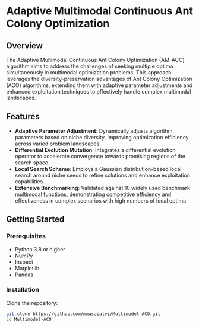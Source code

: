 # Adaptive Multimodal Continuous Ant Colony Optimization

## Overview

The Adaptive Multimodal Continuous Ant Colony Optimization (AM-ACO) algorithm aims to address the challenges of seeking multiple optima simultaneously in multimodal optimization problems. This approach leverages the diversity-preservation advantages of Ant Colony Optimization (ACO) algorithms, extending them with adaptive parameter adjustments and enhanced exploitation techniques to effectively handle complex multimodal landscapes.

## Features

- **Adaptive Parameter Adjustment**: Dynamically adjusts algorithm parameters based on niche diversity, improving optimization efficiency across varied problem landscapes.
- **Differential Evolution Mutation**: Integrates a differential evolution operator to accelerate convergence towards promising regions of the search space.
- **Local Search Scheme**: Employs a Gaussian distribution-based local search around niche seeds to refine solutions and enhance exploitation capabilities.
- **Extensive Benchmarking**: Validated against 10 widely used benchmark multimodal functions, demonstrating competitive efficiency and effectiveness in complex scenarios with high numbers of local optima.

## Getting Started

### Prerequisites

- Python 3.8 or higher
- NumPy
- Inspect
- Matplotlib
- Pandas

### Installation

Clone the repository:

```bash
git clone https://github.com/mmasabalvi/Multimodel-ACO.git
cd Multimodel-ACO


